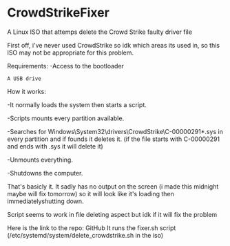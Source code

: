 # CrowdStrikeFixer
A Linux ISO that attemps delete the Crowd Strike faulty driver file

First off, i've never used CrowdStrike so idk which areas its used in, so this ISO may not be appropriate for this problem.

Requirements:
-Access to the bootloader

    A USB drive

How it works:

-It normally loads the system then starts a script.

-Scripts mounts every partition available.

-Searches for Windows\System32\drivers\CrowdStrike\C-00000291*.sys in every partition and if founds it deletes it. (if the file starts with C-00000291 and ends with .sys it will delete it)

-Unmounts everything.

-Shutdowns the computer.

That's basicly it. It sadly has no output on the screen (i made this midnight maybe will fix tomorrow) so it will look like it's loading then immediatelyshutting down.

Script seems to work in file deleting aspect but idk if it will fix the problem

Here is the link to the repo: GitHub It runs the fixer.sh script (/etc/systemd/system/delete_crowdstrike.sh in the iso) 
